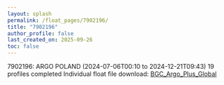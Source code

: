 ```yaml
---
layout: splash
permalink: /float_pages/7902196/
title: "7902196"
author_profile: false
last_created_on: 2025-09-26
toc: false
---
```

 
7902196: ARGO POLAND (2024-07-06T00:10 to 2024-12-21T09:43)
19 profiles completed
Individual float file download: [BGC_Argo_Plus_Global](https://ftp.soest.hawaii.edu/bgc_argo_plus/Individual_Floats/outliers_removed/7902196_Sprof_processed.nc)
